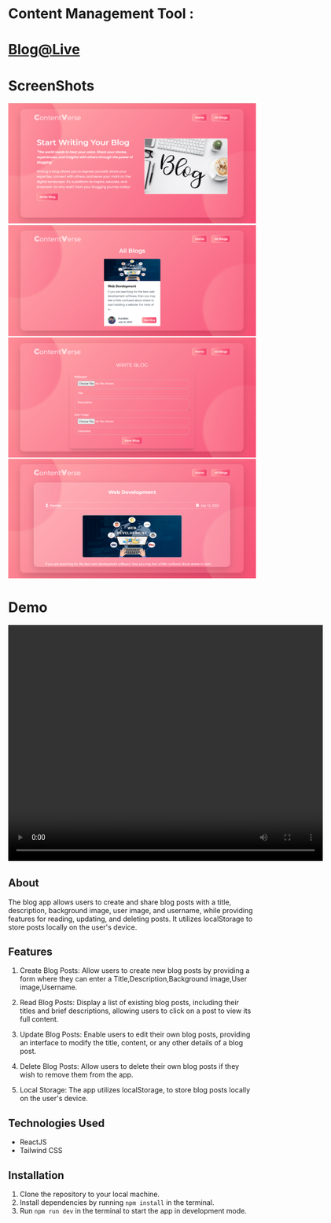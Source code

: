 # Content Management Tool :

# [Blog@Live](https://blogapp121.netlify.app/)

# ScreenShots

![image](./src/assets/Home.png)
![image](./src/assets/AllBlogs.png)
![image](./src/assets/WriteBlog.png)
![image](./src/assets/Blog.png)

# Demo

<video width="640" height="480" controls>
  <source src="./src/assets/Project1.mp4" type="video/mp4">
  Your browser does not support the video tag.
</video>

## About

The blog app allows users to create and share blog posts with a title, description, background image, user image, and username, while providing features for reading, updating, and deleting posts. It utilizes localStorage to store posts locally on the user's device.

## Features

1. Create Blog Posts: Allow users to create new blog posts by providing a form where they can enter a Title,Description,Background image,User image,Username.

2. Read Blog Posts: Display a list of existing blog posts, including their titles and brief descriptions, allowing users to click on a post to view its full content.

3. Update Blog Posts: Enable users to edit their own blog posts, providing an interface to modify the title, content, or any other details of a blog post.

4. Delete Blog Posts: Allow users to delete their own blog posts if they wish to remove them from the app.

5. Local Storage: The app utilizes localStorage, to store blog posts locally on the user's device.

## Technologies Used

- ReactJS
- Tailwind CSS

## Installation

1. Clone the repository to your local machine.
2. Install dependencies by running `npm install` in the terminal.
3. Run `npm run dev` in the terminal to start the app in development mode.
